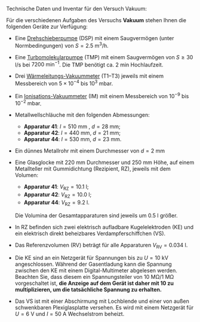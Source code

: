 Technische Daten und Inventar für den Versuch Vakuum:

Für die verschiedenen Aufgaben des Versuchs **Vakuum** stehen Ihnen die folgenden Geräte zur Verfügung: 

- Eine [Drehschieberpumpe](https://de.wikipedia.org/wiki/Drehschieberpumpe) (DSP) mit einem Saugvermögen (unter Normbedingungen) von $S=2.5\ \mathrm{m^{3}/h}$. 

- Eine [Turbomolekularpumpe](https://de.wikipedia.org/wiki/Turbomolekularpumpe) (TMP) mit einem Saugvermögen von $S\geq30\,\mathrm{l/s}$ bei $7200\ \mathrm{min}^{-1}$. Die TMP benötigt ca. $2\ \mathrm{min}$ Hochlaufzeit.

- Drei [Wärmeleitungs-Vakuummeter](https://de.wikipedia.org/wiki/Pirani-Vakuummeter) (T1–T3) jeweils mit einem Messbereich von $5\times10^{-4}$ bis $10^{3}\ \mathrm{mbar}$. 

- Ein [Ionisations-Vakuummeter](https://de.wikipedia.org/wiki/Ionisations-Vakuummeter) (IM) mit einem Messbereich von $10^{-9}$ bis $10^{-2}\ \mathrm{mbar}$. 

- Metallwellschläuche mit den folgenden Abmessungen: 

  - **Apparatur 41**: $l=510\ \mathrm{mm}$ , $d=28\ \mathrm{mm}$; 
  - **Apparatur 42**: $l=440\ \mathrm{mm}$, $d=21\ \mathrm{mm}$; 
  - **Apparatur 44**: $l=530\ \mathrm{mm}$, $d=23\ \mathrm{mm}$.

- Ein dünnes Metallrohr mit einem Durchmesser von $d=2\ \mathrm{mm}$

- Eine Glasglocke mit $220\ \mathrm{mm}$ Durchmesser und $250\ \mathrm{mm}$ Höhe, auf einem Metallteller mit Gummidichtung (Rezipient, RZ), jeweils mit dem Volumen:

  - **Apparatur 41**: $V_{\mathrm{RZ}} = 10.1\ \mathrm{l}$;
  - **Apparatur 42**: $V_{\mathrm{RZ}} = 10.0\ \mathrm{l}$;
  - **Apparatur 44**: $V_{\mathrm{RZ}} = 9.2\ \mathrm{l}$.

  Die Volumina der Gesamtapparaturen sind jeweils um $0.5\ \mathrm{l}$ größer. 

- In RZ befinden sich zwei elektrisch aufladbare Kugelelektroden (KE) und ein elektrisch direkt beheizbares Verdampferschiffchen (VS).

- Das Referenzvolumen (RV) beträgt für alle Apparaturen $V_{\mathrm{RV}}=0.034\ \mathrm{l}$.

- Die KE sind an ein Netzgerät für Spannungen bis zu $U=10\ \mathrm{kV}$ angeschlossen. Während der Gasentladung kann die Spannung zwischen den KE mit einem Digital-Multimeter abgelesen werden. Beachten Sie, dass diesem ein Spannungsteiler von $10\ \mathrm{M\Omega}/1\ \mathrm{M\Omega}$ vorgeschaltet ist, **die Anzeige auf dem Gerät ist daher mit 10 zu multiplizieren, um die tatsächliche Spannung zu erhalten.**  

- Das VS ist mit einer Abschirmung mit Lochblende und einer von außen schwenkbaren Plexiglasplatte versehen. Es wird mit einem Netzgerät für $U=6\ \mathrm{V}$ und $I=50\ \mathrm{A}$ Wechselstrom beheizt. 
